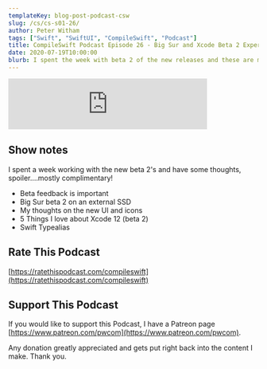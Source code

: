 ```yaml
---
templateKey: blog-post-podcast-csw
slug: /cs/cs-s01-26/
author: Peter Witham
tags: ["Swift", "SwiftUI", "CompileSwift", "Podcast"]
title: CompileSwift Podcast Episode 26 - Big Sur and Xcode Beta 2 Experiences
date: 2020-07-19T10:00:00
blurb: I spent the week with beta 2 of the new releases and these are my thoughts.
---
```


<iframe src="https://anchor.fm/compileswift/embed/episodes/Experiences-with-Big-Sur-and-Xcode-beta-2-eguk30" height="102px" width="400px" frameborder="0" scrolling="no"></iframe>

## Show notes
I spent a week working with the new beta 2's and have some thoughts, spoiler....mostly complimentary!

- Beta feedback is important
- Big Sur beta 2 on an external SSD
- My thoughts on the new UI and icons
- 5 Things I love about Xcode 12 (beta 2)
- Swift Typealias


## Rate This Podcast
[https://ratethispodcast.com/compileswift](https://ratethispodcast.com/compileswift)

## Support This Podcast
If you would like to support this Podcast, I have a Patreon page [https://www.patreon.com/pwcom](https://www.patreon.com/pwcom).

Any donation greatly appreciated and gets put right back into the content I make.
Thank you.
